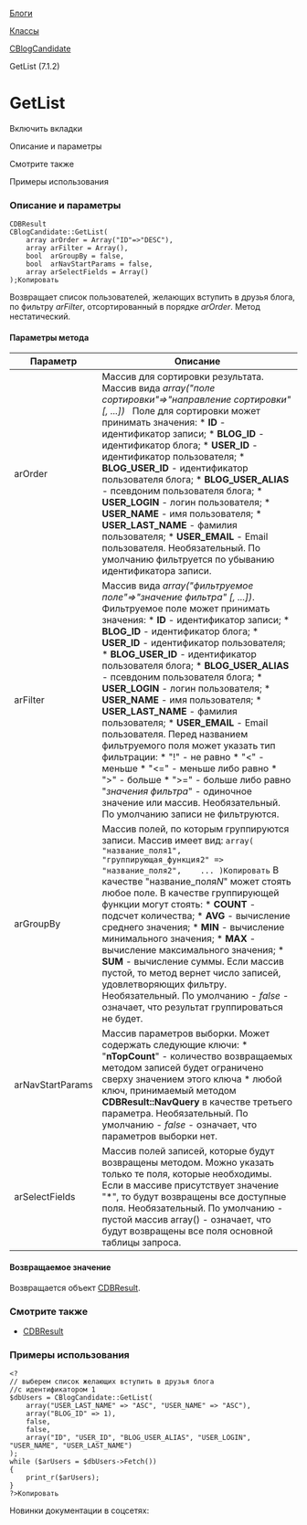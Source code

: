 [Блоги](/api_help/blogs/index.php)

[Классы](/api_help/blogs/classes/index.php)

[CBlogCandidate](/api_help/blogs/classes/cblogcandidate/index.php)

GetList (7.1.2)

GetList
=======

Включить вкладки

Описание и параметры

Смотрите также

Примеры использования

### Описание и параметры

```
CDBResult
CBlogCandidate::GetList(
	array arOrder = Array("ID"=>"DESC"),
	array arFilter = Array(),
	bool  arGroupBy = false,
	bool  arNavStartParams = false,
	array arSelectFields = Array()
);Копировать
```

Возвращает список пользователей, желающих вступить в друзья блога, по фильтру *arFilter*, отсортированный в порядке *arOrder*. Метод нестатический.

#### Параметры метода

| Параметр | Описание |
| --- | --- |
| arOrder | Массив для сортировки результата. Массив вида  *array("поле сортировки"=>"направление сортировки" [, ...])*    Поле для сортировки может принимать значения:  * **ID**  - идентификатор записи; * **BLOG\_ID**  - идентификатор блога; * **USER\_ID**  - идентификатор пользователя; * **BLOG\_USER\_ID**  - идентификатор пользователя блога; * **BLOG\_USER\_ALIAS**  - псевдоним пользователя блога; * **USER\_LOGIN**  - логин пользователя; * **USER\_NAME**  - имя пользователя; * **USER\_LAST\_NAME**  - фамилия пользователя; * **USER\_EMAIL**  - Email пользователя.  Необязательный. По умолчанию фильтруется по убыванию идентификатора записи. |
| arFilter | Массив вида  *array("фильтруемое поле"=>"значение фильтра" [, ...])*.   Фильтруемое поле может принимать значения:  * **ID**  - идентификатор записи; * **BLOG\_ID**  - идентификатор блога; * **USER\_ID**  - идентификатор пользователя; * **BLOG\_USER\_ID**  - идентификатор пользователя блога; * **BLOG\_USER\_ALIAS**  - псевдоним пользователя блога; * **USER\_LOGIN**  - логин пользователя; * **USER\_NAME**  - имя пользователя; * **USER\_LAST\_NAME**  - фамилия пользователя; * **USER\_EMAIL**  - Email пользователя.  Перед названием фильтруемого поля может указать тип фильтрации:  * "!" - не равно * "<" - меньше * "<=" - меньше либо равно * ">" - больше * ">=" - больше либо равно  "*значения фильтра*" - одиночное значение или массив.    Необязательный. По умолчанию записи не фильтруются. |
| arGroupBy | Массив полей, по которым группируются записи. Массив имеет вид:  ``` array( 	"название_поля1", 	"группирующая_функция2" => "название_поля2", 	... )Копировать ```  В качестве "название\_поля*N*" может стоять любое поле. В качестве группирующей функции могут стоять:  * **COUNT** - подсчет количества; * **AVG** - вычисление среднего значения; * **MIN** - вычисление минимального значения; * **MAX** - вычисление максимального значения; * **SUM** - вычисление суммы.  Если массив пустой, то метод вернет число записей, удовлетворяющих фильтру.  Необязательный. По умолчанию - *false* - означает, что результат группироваться не будет. |
| arNavStartParams | Массив параметров выборки. Может содержать следующие ключи:  * "**nTopCount**" - количество возвращаемых методом записей будет ограничено сверху значением этого ключа * любой ключ, принимаемый методом  **CDBResult::NavQuery** в качестве третьего параметра.  Необязательный. По умолчанию - *false* - означает, что параметров выборки нет. |
| arSelectFields | Массив полей записей, которые будут возвращены методом. Можно указать только те поля, которые необходимы. Если в массиве присутствует значение "\*", то будут возвращены все доступные поля.    Необязательный. По умолчанию - пустой массив array() - означает, что будут возвращены все поля основной таблицы запроса. |

#### Возвращаемое значение

Возвращается объект [CDBResult](/api_help/main/reference/cdbresult/index.php).

### Смотрите также

* [CDBResult](/api_help/main/reference/cdbresult/index.php)

### Примеры использования

```
<?
// выберем список желающих вступить в друзья блога
//c идентификатором 1
$dbUsers = CBlogCandidate::GetList(
	array("USER_LAST_NAME" => "ASC", "USER_NAME" => "ASC"),
	array("BLOG_ID" => 1),
	false,
	false,
	array("ID", "USER_ID", "BLOG_USER_ALIAS", "USER_LOGIN", "USER_NAME", "USER_LAST_NAME")
);
while ($arUsers = $dbUsers->Fetch())
{
	print_r($arUsers);
}
?>Копировать
```

Новинки документации в соцсетях: